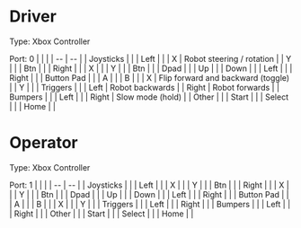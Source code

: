 # Driver
Type: Xbox Controller

Port: 0
|  |  |
| -- | -- |
| Joysticks |  |
| Left |  |
| X | Robot steering / rotation |
| Y |  |
| Btn |  |
| Right |  |
| X |  |
| Y |  |
| Btn |  |
| Dpad |  |
| Up |  |
| Down |  |
| Left |  |
| Right |  |
| Button Pad |  |
| A |  |
| B |  |
| X | Flip forward and backward (toggle) |
| Y |  |
| Triggers |  |
| Left | Robot backwards |
| Right | Robot forwards |
| Bumpers |  |
| Left |  |
| Right | Slow mode (hold) |
| Other |  |
| Start |  |
| Select |  |
| Home |  |
# Operator
Type: Xbox Controller

Port: 1
|  |  |
| -- | -- |
| Joysticks |  |
| Left |  |
| X |  |
| Y |  |
| Btn |  |
| Right |  |
| X |  |
| Y |  |
| Btn |  |
| Dpad |  |
| Up |  |
| Down |  |
| Left |  |
| Right |  |
| Button Pad |  |
| A |  |
| B |  |
| X |  |
| Y |  |
| Triggers |  |
| Left |  |
| Right |  |
| Bumpers |  |
| Left |  |
| Right |  |
| Other |  |
| Start |  |
| Select |  |
| Home |  |
